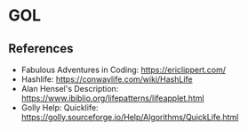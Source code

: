 # GOL

## References
- Fabulous Adventures in Coding: https://ericlippert.com/
- Hashlife: https://conwaylife.com/wiki/HashLife
- Alan Hensel's Description: https://www.ibiblio.org/lifepatterns/lifeapplet.html
- Golly Help: Quicklife: https://golly.sourceforge.io/Help/Algorithms/QuickLife.html
